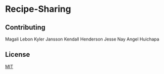 # Recipe-Sharing

## Contributing

Magali Lebon
Kyler Jansson
Kendall Henderson
Jesse Nay
Angel Huichapa
## License

[MIT](https://choosealicense.com/licenses/mit/)